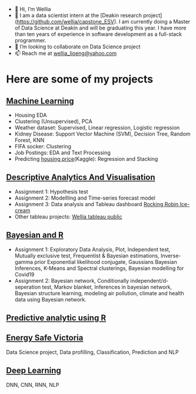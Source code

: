 - 👋 Hi, I’m Wellia
- 👀 I am a data scientist intern at the [Deakin research project] (https://github.com/wellia/capstone_ESV). I am currently doing a Master of Data Science at Deakin and will be graduating this year. I have more than ten years of experience in software development as a full-stack programmer.
- 💞️ I’m looking to collaborate on Data Science project
- 📫 Reach me at wellia_lioeng@yahoo.com

# Here are some of my projects

## [Machine Learning](https://github.com/wellia/Machine_Learning)
- Housing EDA
- Clustering (Unsupervised), PCA
- Weather dataset: Supervised, Linear regression, Logistic regression
- Kidney Disease: Support Vector Machine (SVM), Decision Tree, Random Forest, KNN
- FIFA socker: Clustering
- Job Postings: EDA and Text Processing
- Predicting [housing price](https://github.com/wellia/house_price_kaggle)(Kaggle): Regression and Stacking 

## [Descriptive Analytics And Visualisation](https://github.com/wellia/Descriptive_Analytic_Visualisation)
- Assignment 1: Hypothesis test
- Assignment 2: Modellling and Time-series forecast model
- Assignment 3: Data analysis and Tableau dashboard [Rocking Robin Ice-cream](https://public.tableau.com/app/profile/wellia.lioeng/viz/RockingRobin_15908123875900/RockingRobinDashboard)
- Other tableau projects: [Wellia tableau public](https://public.tableau.com/app/profile/wellia.lioeng)

## [Bayesian and R](https://github.com/wellia/Bayesian)
- Assignment 1: Exploratory Data Analysis, Plot, Independent test, Mutually exclusive test, Frequentist & Bayesian estimations, Inverse-gamma prior Exponential likelihood conjugate, Gaussians Bayesian Inferences, K-Means and Spectral clusterings, Bayesian modelling for Covid19
- Assignment 2: Bayesian network, Conditionally independent/d-seperation test, Markov blanket, Inferences in bayesian network, Bayesian structure learning, modeling air pollution, climate and health data using Bayesian network.

## [Predictive analytic using R](https://github.com/wellia/Data-ANZ)

## [Energy Safe Victoria](https://github.com/wellia/capstone_ESV)
Data Science project, Data profilling, Classification, Prediction and NLP

## [Deep Learning](https://github.com/wellia/DeepLearning)
DNN, CNN, RNN, NLP
